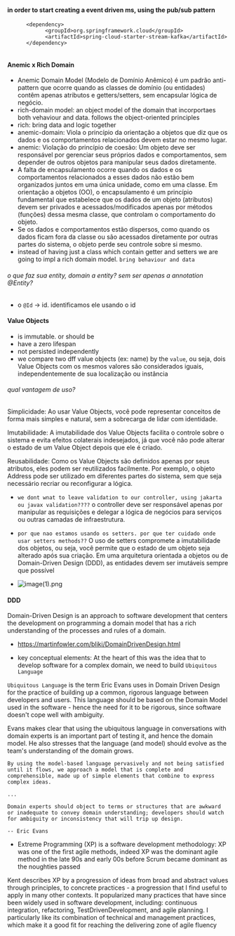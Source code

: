 #### in order to start creating a event driven ms, using the pub/sub pattern

```
      <dependency>
            <groupId>org.springframework.cloud</groupId>
            <artifactId>spring-cloud-starter-stream-kafka</artifactId>
      </dependency>
        
```

#### Anemic x Rich Domain

- Anemic Domain Model (Modelo de Domínio Anêmico) é um padrão anti-pattern que ocorre quando as classes de domínio (ou entidades) contêm apenas atributos e getters/setters, sem encapsular lógica de negócio. 
- rich-domain model: an object model of the domain that incorportaes both vehaviour and data. follows the object-oriented principles
- rich: bring data and logic together
- anemic-domain: Viola o princípio da orientação a objetos que diz que os dados e os comportamentos relacionados devem estar no mesmo lugar.
- anemic: Violação do princípio de coesão: Um objeto deve ser responsável por gerenciar seus próprios dados e comportamentos, sem depender de outros objetos para manipular seus dados diretamente.
- A falta de encapsulamento ocorre quando os dados e os comportamentos relacionados a esses dados não estão bem organizados juntos em uma única unidade, como em uma classe. Em orientação a objetos (OO), o encapsulamento é um princípio fundamental que estabelece que os dados de um objeto (atributos) devem ser privados e acessados/modificados apenas por métodos (funções) dessa mesma classe, que controlam o comportamento do objeto.
- Se os dados e comportamentos estão dispersos, como quando os dados ficam fora da classe ou são acessados diretamente por outras partes do sistema, o objeto perde seu controle sobre si mesmo.
- instead of having just a class which contain getter and setters we are going to impl a rich domain model. `bring behaviour and data`


###### o que faz sua entity, domain a entity? sem ser apenas a annotation @Entity?

- o `@Id` -> id. identificamos ele usando o id

#### Value Objects

- is immutable. or should be
- have a zero lifespan
- not persisted independently
- we compare two dff value objects (ex: name) by the `value`, ou seja, dois Value Objects com os mesmos valores são considerados iguais, independentemente de sua localização ou instância

###### qual vantagem de uso?

Simplicidade: Ao usar Value Objects, você pode representar conceitos de forma mais simples e natural, sem a sobrecarga de lidar com identidade.

Imutabilidade: A imutabilidade dos Value Objects facilita o controle sobre o sistema e evita efeitos colaterais indesejados, já que você não pode alterar o estado de um Value Object depois que ele é criado.

Reusabilidade: Como os Value Objects são definidos apenas por seus atributos, eles podem ser reutilizados facilmente. Por exemplo, o objeto Address pode ser utilizado em diferentes partes do sistema, sem que seja necessário recriar ou reconfigurar a lógica.


- `we dont wnat to leave validation to our controller, using jakarta ou javax validation????` o controller deve ser responsável apenas por manipular as requisições e delegar a lógica de negócios para serviços ou outras camadas de infraestrutura.
- `por que nao estamos usando os setters. por que ter cuidado onde usar setters methods??` O uso de setters compromete a imutabilidade dos objetos, ou seja, você permite que o estado de um objeto seja alterado após sua criação. Em uma arquitetura orientada a objetos ou de Domain-Driven Design (DDD), as entidades devem ser imutáveis sempre que possível



- ![image(1).png](..%2Fimage%281%29.png)


#### DDD

Domain-Driven Design is an approach to software development that centers the development on programming a domain model that has a rich understanding of the processes and rules of a domain.

- https://martinfowler.com/bliki/DomainDrivenDesign.html

- key conceptual elements: At the heart of this was the idea that to develop software for a complex domain, we need to build `Ubiquitous Language`

`Ubiquitous Language` is the term Eric Evans uses in Domain Driven Design for the practice of building up a common, rigorous language between developers and users. This language should be based on the Domain Model used in the software - hence the need for it to be rigorous, since software doesn't cope well with ambiguity.

Evans makes clear that using the ubiquitous language in conversations with domain experts is an important part of testing it, and hence the domain model. He also stresses that the language (and model) should evolve as the team's understanding of the domain grows.


    By using the model-based language pervasively and not being satisfied until it flows, we approach a model that is complete and comprehensible, made up of simple elements that combine to express complex ideas.

    ...

    Domain experts should object to terms or structures that are awkward or inadequate to convey domain understanding; developers should watch for ambiguity or inconsistency that will trip up design.

    -- Eric Evans

- Extreme Programming (XP) is a software development methodology:  XP was one of the first agile methods, indeed XP was the dominant agile method in the late 90s and early 00s before Scrum became dominant as the noughties passed

Kent describes XP by a progression of ideas from broad and abstract values through principles, to concrete practices - a progression that I find useful to apply in many other contexts. It popularized many practices that have since been widely used in software development, including: continuous integration, refactoring, TestDrivenDevelopment, and agile planning. I particularly like its combination of technical and management practices, which make it a good fit for reaching the delivering zone of agile fluency
